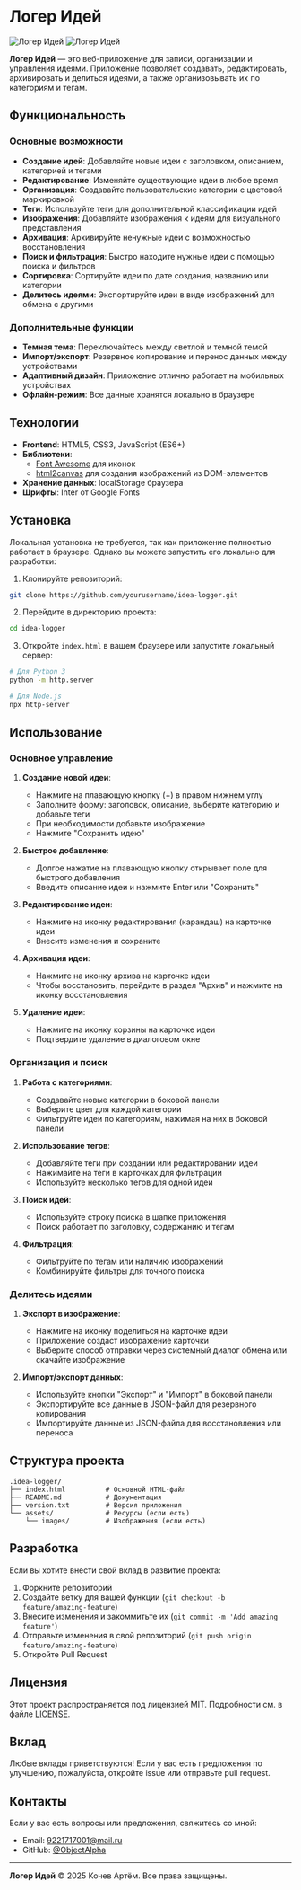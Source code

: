 

# Логер Идей

![Логер Идей](https://img.shields.io/badge/version-1.1.0-blue.svg) ![Логер Идей](https://img.shields.io/badge/license-MIT-green.svg)

**Логер Идей** — это веб-приложение для записи, организации и управления идеями. Приложение позволяет создавать, редактировать, архивировать и делиться идеями, а также организовывать их по категориям и тегам.

## Функциональность

### Основные возможности
- **Создание идей**: Добавляйте новые идеи с заголовком, описанием, категорией и тегами
- **Редактирование**: Изменяйте существующие идеи в любое время
- **Организация**: Создавайте пользовательские категории с цветовой маркировкой
- **Теги**: Используйте теги для дополнительной классификации идей
- **Изображения**: Добавляйте изображения к идеям для визуального представления
- **Архивация**: Архивируйте ненужные идеи с возможностью восстановления
- **Поиск и фильтрация**: Быстро находите нужные идеи с помощью поиска и фильтров
- **Сортировка**: Сортируйте идеи по дате создания, названию или категории
- **Делитесь идеями**: Экспортируйте идеи в виде изображений для обмена с другими

### Дополнительные функции
- **Темная тема**: Переключайтесь между светлой и темной темой
- **Импорт/экспорт**: Резервное копирование и перенос данных между устройствами
- **Адаптивный дизайн**: Приложение отлично работает на мобильных устройствах
- **Офлайн-режим**: Все данные хранятся локально в браузере

## Технологии

- **Frontend**: HTML5, CSS3, JavaScript (ES6+)
- **Библиотеки**: 
  - [Font Awesome](https://fontawesome.com/) для иконок
  - [html2canvas](https://html2canvas.hertzen.com/) для создания изображений из DOM-элементов
- **Хранение данных**: localStorage браузера
- **Шрифты**: Inter от Google Fonts

## Установка

Локальная установка не требуется, так как приложение полностью работает в браузере. Однако вы можете запустить его локально для разработки:

1. Клонируйте репозиторий:
```bash
git clone https://github.com/yourusername/idea-logger.git
```

2. Перейдите в директорию проекта:
```bash
cd idea-logger
```

3. Откройте `index.html` в вашем браузере или запустите локальный сервер:
```bash
# Для Python 3
python -m http.server

# Для Node.js
npx http-server
```

## Использование

### Основное управление

1. **Создание новой идеи**:
   - Нажмите на плавающую кнопку (+) в правом нижнем углу
   - Заполните форму: заголовок, описание, выберите категорию и добавьте теги
   - При необходимости добавьте изображение
   - Нажмите "Сохранить идею"

2. **Быстрое добавление**:
   - Долгое нажатие на плавающую кнопку открывает поле для быстрого добавления
   - Введите описание идеи и нажмите Enter или "Сохранить"

3. **Редактирование идеи**:
   - Нажмите на иконку редактирования (карандаш) на карточке идеи
   - Внесите изменения и сохраните

4. **Архивация идеи**:
   - Нажмите на иконку архива на карточке идеи
   - Чтобы восстановить, перейдите в раздел "Архив" и нажмите на иконку восстановления

5. **Удаление идеи**:
   - Нажмите на иконку корзины на карточке идеи
   - Подтвердите удаление в диалоговом окне

### Организация и поиск

1. **Работа с категориями**:
   - Создавайте новые категории в боковой панели
   - Выберите цвет для каждой категории
   - Фильтруйте идеи по категориям, нажимая на них в боковой панели

2. **Использование тегов**:
   - Добавляйте теги при создании или редактировании идеи
   - Нажимайте на теги в карточках для фильтрации
   - Используйте несколько тегов для одной идеи

3. **Поиск идей**:
   - Используйте строку поиска в шапке приложения
   - Поиск работает по заголовку, содержанию и тегам

4. **Фильтрация**:
   - Фильтруйте по тегам или наличию изображений
   - Комбинируйте фильтры для точного поиска

### Делитесь идеями

1. **Экспорт в изображение**:
   - Нажмите на иконку поделиться на карточке идеи
   - Приложение создаст изображение карточки
   - Выберите способ отправки через системный диалог обмена или скачайте изображение

2. **Импорт/экспорт данных**:
   - Используйте кнопки "Экспорт" и "Импорт" в боковой панели
   - Экспортируйте все данные в JSON-файл для резервного копирования
   - Импортируйте данные из JSON-файла для восстановления или переноса

## Структура проекта

```
.idea-logger/
├── index.html          # Основной HTML-файл
├── README.md           # Документация
├── version.txt         # Версия приложения
└── assets/             # Ресурсы (если есть)
    └── images/         # Изображения (если есть)
```

## Разработка

Если вы хотите внести свой вклад в развитие проекта:

1. Форкните репозиторий
2. Создайте ветку для вашей функции (`git checkout -b feature/amazing-feature`)
3. Внесите изменения и закоммитьте их (`git commit -m 'Add amazing feature'`)
4. Отправьте изменения в свой репозиторий (`git push origin feature/amazing-feature`)
5. Откройте Pull Request

## Лицензия

Этот проект распространяется под лицензией MIT. Подробности см. в файле [LICENSE](LICENSE).

## Вклад

Любые вклады приветствуются! Если у вас есть предложения по улучшению, пожалуйста, откройте issue или отправьте pull request.

## Контакты

Если у вас есть вопросы или предложения, свяжитесь со мной:

- Email: 9221717001@mail.ru
- GitHub: [@ObjectAlpha](https://github.com/ObjectAlpha)

---

**Логер Идей** © 2025 Кочев Артём. Все права защищены.
